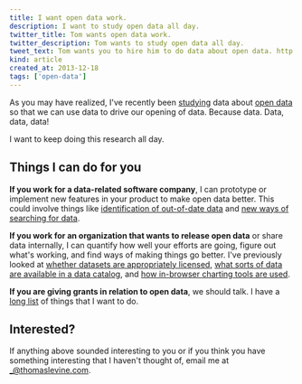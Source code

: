 ```yaml
---
title: I want open data work.
description: I want to study open data all day.
twitter_title: Tom wants open data work.
twitter_description: Tom wants to study open data all day.
tweet_text: Tom wants you to hire him to do data about open data. http://thomaslevine.com/!/i-want-open-data-work
kind: article
created_at: 2013-12-18
tags: ['open-data']
---
```

As you may have realized, I've recently been [studying](/open-data)
data about [open data](/!/what-is-open-data)
so that we can use data to drive our opening of
data. Because data. Data, data, data!

I want to keep doing this research all day.

## Things I can do for you
**If you work for a data-related software company**, I can prototype or implement new
features in your product to make open data better. This could involve
things like [identification of out-of-date data](/!/data-updatedness/) and
[new ways of searching for data](/!/openprism/).

**If you work for an organization that wants to release open data**
or share data internally, I can quantify how well your efforts are going,
figure out what's working, and find ways of making things go better.
I've previously looked at
[whether datasets are appropriately licensed](/!/open-data-licensing/),
[what sorts of data are available in a data catalog](/!/missouri-data-licensing/), and
[how in-browser charting tools are used](/!/socrata-users/).

**If you are giving grants in relation to open data**, we should talk.
I have a [long list](https://github.com/tlevine/open-data-things) of things
that I want to do.

## Interested?
If anything above sounded interesting to you or
if you think you have something interesting that I haven't thought of,
email me at [\_@thomaslevine.com](mailto:_@thomaslevine.com).
